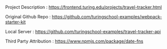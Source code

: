 Project Description : https://frontend.turing.edu/projects/travel-tracker.html

Original Github Repo : https://github.com/turingschool-examples/webpack-starter-kit

Local Server : https://github.com/turingschool-examples/travel-tracker-api

Third Party Attribution : https://www.npmjs.com/package/date-fns
